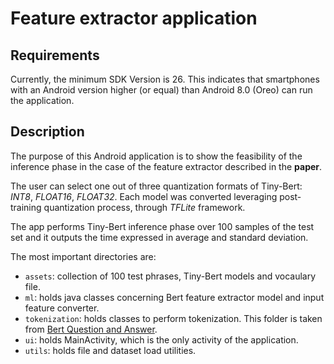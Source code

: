 # Feature extractor application
## Requirements
Currently, the minimum SDK Version is 26. This indicates that smartphones with an Android version higher (or equal) than Android 8.0 (Oreo) can run the application. 

## Description
The purpose of this Android application is to show the feasibility of the inference phase in the case of the feature extractor described in the **paper**.

The user can select one out of three quantization formats of Tiny-Bert: *INT8*, *FLOAT16*, *FLOAT32*. Each model was converted leveraging post-training quantization process, through *TFLite* framework.

The app performs Tiny-Bert inference phase over 100 samples of the test set and it outputs the time expressed in average and standard deviation.

The most important directories are:
* `assets`: collection of 100 test phrases, Tiny-Bert models and vocaulary file.
* `ml`: holds java classes concerning Bert feature extractor model and input feature converter.
* `tokenization`: holds classes to perform tokenization. This folder is taken from [Bert Question and Answer](https://www.tensorflow.org/lite/examples/bert_qa/overview).
* `ui`: holds MainActivity, which is the only activity of the application.
* `utils`: holds file and dataset load utilities.

